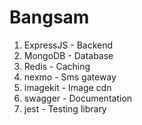 # Bangsam
1. ExpressJS - Backend 
2. MongoDB - Database
3. Redis - Caching
4. nexmo - Sms gateway
5. imagekit - Image cdn
6. swagger - Documentation
7. jest - Testing library
